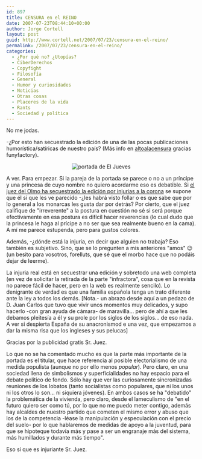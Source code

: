 ```yaml
---
id: 897
title: CENSURA en el REINO
date: 2007-07-23T08:44:10+00:00
author: Jorge Cortell
layout: post
guid: http://www.cortell.net/2007/07/23/censura-en-el-reino/
permalink: /2007/07/23/censura-en-el-reino/
categories:
  - ¿Por qué no? ¿Utopías?
  - CiberDerechos
  - Copyfight
  - Filosofí­a
  - General
  - Humor y curiosidades
  - Noticias
  - Otras cosas
  - Placeres de la vida
  - Rants
  - Sociedad y polí­tica
---
```

No me jodas.
  
-¿Por esto han secuestrado la edición de una de las pocas publicaciones humorí­stica/satí­ricas de nuestro paí­s? (Más info en <a target="_blank" title="Altoalacensura" href="http://altoalacensura.blogspot.com/">altoalacensura</a> gracias funyfactory).

<div style="text-align: center">
  <img alt="portada de El Jueves" title="portada de El Jueves" src="http://bp1.blogger.com/_XxAA0kH-VdA/RqDBnGKLU0I/AAAAAAAAAIo/b92LzpMd0wY/s400/gaefdaabc.jpg" />
</div>

A ver. Para empezar. Si la pareja de la portada se parece o no a un prí­ncipe y una princesa de cuyo nombre no quiero acordarme eso es debatible. Si <a target="_blank" title="noticia en 20 minutos" href="http://www.20minutos.es/noticia/262733/0/olmo/censura/jueves/">el juez del Olmo ha secuestrado la edición por injurias a la corona</a> se supone que él sí­ que les ve parecido -¿les habrá visto follar o es que sabe que por lo general a los monarcas les gusta dar por detrás? Por cierto, que el juez califique de "irreverente" a la postura en cuestión no sé si será porque efectivamente en esa postura es difí­cil hacer reverencias (lo cual dudo que la princesa le haga al prí­cipe a no ser que sea realmente bueno en la cama). A mí­ me parece estupenda, pero para gustos colores.
  
Además, -¿dónde está la injuria, en decir que alguien no trabaja? Eso también es subjetivo. Sino, que se lo pregunten a mis anteriores "amos" 😉 (un besito para vosotros, forelluts, que sé que el morbo hace que no podáis dejar de leerme).

La injuria real está en secuestrar una edición y sobretodo una web completa (en vez de solicitar la retirada de la parte "infractora", cosa que en la revista no parece fácil de hacer, pero en la web es realmente sencilo). Lo denigrante de verdad es que una familia española tenga un trato diferente ante la ley a todos los demás. [Nota.- un abrazo desde aquí­ a un pedazo de D. Juan Carlos que tuvo que vivir unos momentos muy delicados, y supo hacerlo -con gran ayuda de cámara- de maravilla... pero de ahí­ a que les debamos pleitesí­a a él y su prole por los siglos de los siglos... de eso nada. A ver si despierta España de su anacronismod e una vez, que empezamos a dar la misma risa que los ingleses y sus pelucas]
  
Gracias por la publicidad gratis Sr. Juez.

Lo que no se ha comentado mucho es que la parte más importante de la portada es el titular, que hace referencia al posible electorialismo de una medida populista (aunque no por ello menos _popular_). Pero claro, en una sociedad llena de simbolismos y superficialidades no hay espacio para el debate polí­tico de fondo. Sólo hay que ver las curiosamente sincronizadas reuniones de los lobatos (tanto socialistas como populares, que ni los unos ni los otros lo son... ni siquiera jóvenes). En ambos casos se ha "debatido" la problemática de la vivienda, pero claro, desde el lameculismo de "en el futuro quiero ser como tú, por lo que no me puedo meter contigo, además hay alcaldes de nuestro partido que cometen el mismo error y abuso que los de la competencia -léase la manipulación y especulación con el precio del suelo- por lo que hablaremos de medidas de apoyo a la juventud, para que se hipoteque todaví­a más y pase a ser un engranaje más del sistema, más humillados y durante más tiempo".

Eso sí­ que es injuriante Sr. Juez.